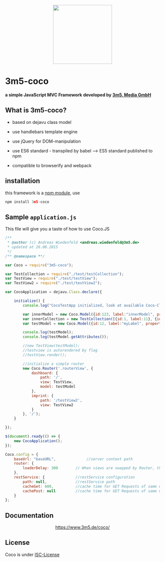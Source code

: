 <p align="center">
  <a href="https://www.npmjs.com/package/3m5-coco">
    <img height="192" width="192" src="https://www.3m5.de/fileadmin/coco/COCO.png">
  </a>
</p>

# 3m5-coco
**a simple JavaScript MVC Framework**
**developed by <a href="http://www.3m5.de" target="3m5">3m5. Media GmbH</a>**

## What is 3m5-coco?

+ based on dejavu class model

+ use handlebars template engine

+ use jQuery for DOM-manipulation

+ use ES6 standard - transpiled by babel --> ES5 standard published to npm

+ compatible to browserify and webpack

## installation

this framework is a <a href="https://www.npmjs.com/package/3m5-coco" target="npm">npm module</a>, use

```js
npm install 3m5-coco
```

## Sample `application.js`

This file will give you a taste of how to use Coco.JS

```js
/**
 * @author (c) Andreas Wiedenfeld <andreas.wiedenfeld@3m5.de>
 * updated at 26.08.2015
 */
/** @namespace **/

var Coco = require("3m5-coco");

var TestCollection = require("./test/testCollection");
var TestView = require("./test/testView");
var TestView2 = require("./test/testView2");

var CocoApplication = dejavu.Class.declare({

    initialize() {
        console.log("CocoTestApp initialized, look at available Coco-Classes: ", Coco);

        var innerModel = new Coco.Model({id:123, label:"innerModel", properts: "myInnerProperty"});
        var innerCollection = new TestCollection([{id:1, label:11}, {id:2, label:22}]);
        var testModel = new Coco.Model({id:12, label:"myLabel", property: innerModel, properties: innerCollection});

        console.log(testModel);
        console.log(testModel.getAttributes());

        //new TestView(testModel);
        //testview is autorendered by flag
        //testView.render();

        //initialize a simple router
        new Coco.Router('.routerView', {
            dashboard: {
                path: '/',
                view: TestView,
                model: testModel
            },
            imprint: {
                path: '/testView2',
                view: TestView2
            }
        }, '/');
    }

});

$(document).ready(() => {
    new CocoApplication();
});

Coco.config = {
    baseUrl: "baseURL",              //server context path
    router: {
        loaderDelay: 300        // When views are swapped by Router, this time adjusts when the loading class
    },
    restService: {              //restService configuration
        path: null,             //restService path
        cacheGet: 600,          //cache time for GET Requests of same url in seconds
        cachePost: null         //cache time for GET Requests of same url in seconds
    }
};
```

## Documentation
<p align="center">
    <a href="https://www.3m5.de/fileadmin/coco/">https://www.3m5.de/coco/</a>
</p>

## License

Coco is under <a href="http://opensource.org/licenses/ISC" target="ISC">ISC-License</a>

[npm-url]: https://www.npmjs.com/package/3m5-coco